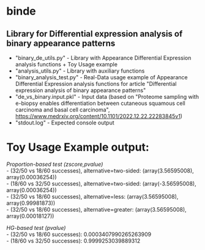 # binde
## Library for Differential expression analysis of binary appearance patterns

- "binary_de_utils.py" - Library with Appearance Differential Expression analysis functions + Toy Usage example
- "analysis_utils.py"  - Library with auxiliary functions
- "binary_analysis_test.py" - Real-Data usage example of Appearance Differential Expression analysis functions for article "Differential expression analysis of binary appearance patterns"
- "de_vs_binary.input.pkl" - Input data (based on "Proteome sampling with e-biopsy enables differentiation between cutaneous squamous cell carcinoma and basal cell carcinoma", https://www.medrxiv.org/content/10.1101/2022.12.22.22283845v1)
- "stdout.log" - Expected console output

# Toy Usage Example output:
<p><i>Proportion-based test (zscore,pvalue)</i><br>
- (32/50 vs 18/60 successes), alternative=two-sided: (array(3.56595008), array(0.00036254))<br>
- (18/60 vs 32/50 successes), alternative=two-sided: (array(-3.56595008), array(0.00036254))<br>
- (32/50 vs 18/60 successes), alternative=less: (array(3.56595008), array(0.99981873))<br>
- (32/50 vs 18/60 successes), alternative=greater: (array(3.56595008), array(0.00018127))<br>
</p>
<p><i>HG-based test (pvalue)</i><br>
- (32/50 vs 18/60 successes): 0.0003407990265263909<br>
- (18/60 vs 32/50 successes): 0.9999253039889312<br>
</p>
